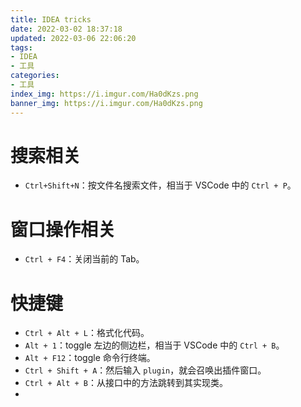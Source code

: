 ```yaml
---
title: IDEA tricks
date: 2022-03-02 18:37:18
updated: 2022-03-06 22:06:20
tags:
- IDEA
- 工具
categories:
- 工具
index_img: https://i.imgur.com/Ha0dKzs.png
banner_img: https://i.imgur.com/Ha0dKzs.png
---
```


# 搜索相关

- `Ctrl+Shift+N`：按文件名搜索文件，相当于 VSCode 中的 `Ctrl + P`。

# 窗口操作相关

- `Ctrl + F4`：关闭当前的 Tab。

# 快捷键

- `Ctrl + Alt + L`：格式化代码。
- `Alt + 1`：toggle 左边的侧边栏，相当于 VSCode 中的 `Ctrl + B`。
- `Alt + F12`：toggle 命令行终端。
- `Ctrl + Shift + A`：然后输入 `plugin`，就会召唤出插件窗口。
- `Ctrl + Alt + B`：从接口中的方法跳转到其实现类。
- 